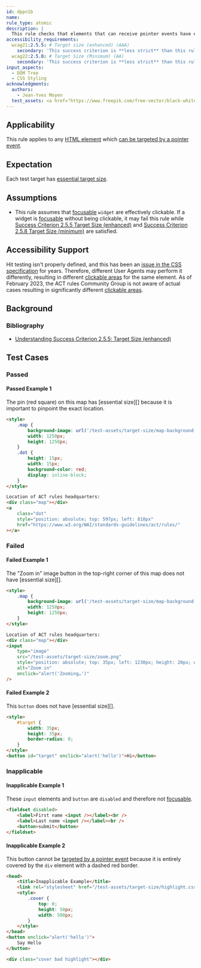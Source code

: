 ```yaml
---
id: dppn1b
name:
rule_type: atomic
description: |
  This rule checks that elements that can receive pointer events have essential size.
accessibility_requirements:
  wcag21:2.5.5: # Target size (enhanced) (AAA)
    secondary: 'This success criterion is **less strict** than this rule. This is because the rule does not consider the size of the elements. Some of the failed examples may satisfy this success criterion.'
  wcag22:2.5.8: # Target Size (Minimum) (AA)
    secondary: 'This success criterion is **less strict** than this rule. This is because this criterion has a lower size requirement. Some of the failed examples may satisfy this success criterion.'
input_aspects:
  - DOM Tree
  - CSS Styling
acknowledgments:
  authors:
    - Jean-Yves Moyen
  test_assets: <a href="https://www.freepik.com/free-vector/black-white-town-navigation-map_5663353.htm">Map Image by Freepik</a>; <a href="https://www.flaticon.com/free-icons/zoom" title="zoom icons">Zoom icon created by Freepik - Flaticon</a>
---
```


## Applicability

This rule applies to any [HTML element][namespaced element] which [can be targeted by a pointer event][].

## Expectation

Each test target has [essential target size][].

## Assumptions

- This rule assumes that [focusable][] `widget` are effectively clickable. If a widget is [focusable][] without being clickable, it may fail this rule while [Success Criterion 2.5.5 Target Size (enhanced)][sc255] and [Success Criterion 2.5.8 Target Size (minimum)][sc258] are satisfied.

## Accessibility Support

Hit testing isn't properly defined, and this has been an [issue in the CSS specification](https://github.com/w3c/csswg-drafts/issues/2325) for years. Therefore, different User Agents may perform it differently, resulting in different [clickable areas][clickable area] for the same element. As of February 2023, the ACT rules Community Group is not aware of actual cases resulting in significantly different [clickable areas][clickable area].

## Background

### Bibliography

- [Understanding Success Criterion 2.5.5: Target Size (enhanced)](https://www.w3.org/WAI/WCAG22/Understanding/target-size-enhanced.html)

## Test Cases

### Passed

#### Passed Example 1

The pin (red square) on this map has [essential size][] because it is important to pinpoint the exact location.

```html
<style>
	.map {
		background-image: url('/test-assets/target-size/map-background.jpg');
		width: 1250px;
		height: 1250px;
	}
	.dot {
		height: 15px;
		width: 15px;
		background-color: red;
		display: inline-block;
	}
</style>

Location of ACT rules headquarters:
<div class="map"></div>
<a
	class="dot"
	style="position: absolute; top: 597px; left: 818px"
	href="https://www.w3.org/WAI/standards-guidelines/act/rules/"
></a>
```

### Failed

#### Failed Example 1

The "Zoom in" image button in the top-right corner of this map does not have [essential size][].

```html
<style>
	.map {
		background-image: url('/test-assets/target-size/map-background.jpg');
		width: 1250px;
		height: 1250px;
	}
</style>

Location of ACT rules headquarters:
<div class="map"></div>
<input
	type="image"
	src="/test-assets/target-size/zoom.png"
	style="position: absolute; top: 35px; left: 1230px; height: 20px; width: 20px;"
	alt="Zoom in"
	onclick="alert('Zooming…')"
/>
```

#### Failed Example 2

This `button` does not have [essential size][].

```html
<style>
	#target {
		width: 35px;
		height: 35px;
		border-radius: 0;
	}
</style>
<button id="target" onclick="alert('hello')">Hi</button>
```

### Inapplicable

#### Inapplicable Example 1

These `input` elements and `button` are `disabled` and therefore not [focusable][].

```html
<fieldset disabled>
	<label>First name <input /></label><br />
	<label>Last name <input /></label><br />
	<button>submit</button>
</fieldset>
```

#### Inapplicable Example 2

This button cannot be [targeted by a pointer event][] because it is entirely covered by the `div` element with a dashed red border.

```html
<head>
	<title>Inapplicable Example</title>
	<link rel="stylesheet" href="/test-assets/target-size/highlight.css" />
	<style>
		.cover {
			top: 0;
			height: 50px;
			width: 500px;
		}
	</style>
</head>
<button onclick="alert('hello')">
	Say Hello
</button>

<div class="cover bad highlight"></div>
```

[can be targeted by a pointer event]: #can-be-targeted-by-pointer-event 'Definition of Can be Targeted by a Pointer Event'
[clickable area]: #clickable-area 'Definition of Clickable Area'
[essential target size]: #essential-target-size ' Definition of Essential Target Size'
[focusable]: #focusable 'Definition of Focusable'
[namespaced element]: #namespaced-element 'Definition of Namespaced Element'
[sc255]: https://www.w3.org/TR/WCAG22/#target-size-enhanced 'Success Criterion 2.5.5 Target Size (enhanced)'
[sc258]: https://www.w3.org/TR/WCAG22/#target-size-minimum 'Success Criterion 2.5.8 Target Size (minimum)'
[targeted by a pointer event]: #can-be-targeted-by-pointer-event 'Definition of Can be Targeted by a Pointer Event'
